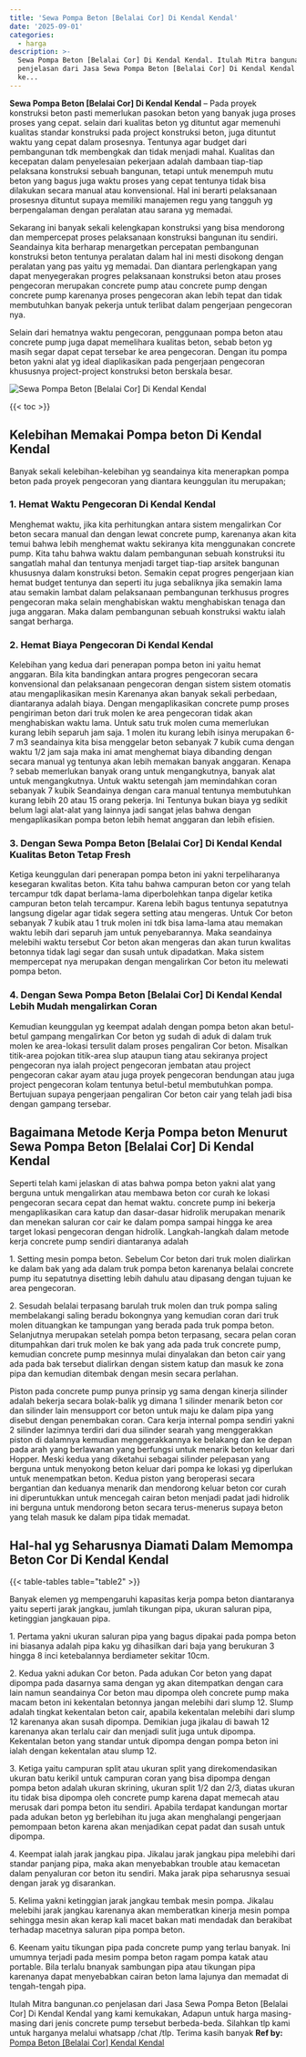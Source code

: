 ```yaml
---
title: 'Sewa Pompa Beton [Belalai Cor] Di Kendal Kendal'
date: '2025-09-01'
categories:
  - harga
description: >-
  Sewa Pompa Beton [Belalai Cor] Di Kendal Kendal. Itulah Mitra bangunan.co
  penjelasan dari Jasa Sewa Pompa Beton [Belalai Cor] Di Kendal Kendal yang kami
  ke...
---
```


**Sewa Pompa Beton \[Belalai Cor\] Di Kendal Kendal** – Pada proyek konstruksi beton pasti memerlukan pasokan beton yang banyak juga proses proses yang cepat. selain dari kualitas beton yg dituntut agar memenuhi kualitas standar konstruksi pada project konstruksi beton, juga dituntut waktu yang cepat dalam prosesnya. Tentunya agar budget dari pembangunan tdk membengkak dan tidak menjadi mahal. Kualitas dan kecepatan dalam penyelesaian pekerjaan adalah dambaan tiap-tiap pelaksana konstruksi sebuah bangunan, tetapi untuk menempuh mutu beton yang bagus juga waktu proses yang cepat tentunya tidak bisa dilakukan secara manual atau konvensional. Hal ini berarti pelaksanaan prosesnya dituntut supaya memiliki manajemen regu yang tangguh yg berpengalaman dengan peralatan atau sarana yg memadai.

Sekarang ini banyak sekali kelengkapan konstruksi yang bisa mendorong dan mempercepat proses pelaksanaan konstruksi bangunan itu sendiri. Seandainya kita berharap menargetkan percepatan pembangunan konstruksi beton tentunya peralatan dalam hal ini mesti disokong dengan peralatan yang pas yaitu yg memadai. Dan diantara perlengkapan yang dapat menyegerakan progres pelaksanaan konstruksi beton atau proses pengecoran merupakan concrete pump atau concrete pump dengan concrete pump karenanya proses pengecoran akan lebih tepat dan tidak membutuhkan banyak pekerja untuk terlibat dalam pengerjaan pengecoran nya.

Selain dari hematnya waktu pengecoran, penggunaan pompa beton atau concrete pump juga dapat memelihara kualitas beton, sebab beton yg masih segar dapat cepat tersebar ke area pengecoran. Dengan itu pompa beton yakni alat yg ideal diaplikasikan pada pengerjaan pengecoran khususnya project-project konstruksi beton berskala besar.

![Sewa Pompa Beton [Belalai Cor] Di Kendal Kendal](/images/sewa-concrete-pump-21.png)

{{< toc >}}

## Kelebihan Memakai Pompa beton Di Kendal Kendal

Banyak sekali kelebihan-kelebihan yg seandainya kita menerapkan pompa beton pada proyek pengecoran yang diantara keunggulan itu merupakan;

### 1\. Hemat Waktu Pengecoran Di Kendal Kendal

Menghemat waktu, jika kita perhitungkan antara sistem mengalirkan Cor beton secara manual dan dengan lewat concrete pump, karenanya akan kita temui bahwa lebih menghemat waktu sekiranya kita menggunakan concrete pump. Kita tahu bahwa waktu dalam pembangunan sebuah konstruksi itu sangatlah mahal dan tentunya menjadi target tiap-tiap arsitek bangunan khususnya dalam konstruksi beton. Semakin cepat progres pengerjaan kian hemat budget tentunya dan seperti itu juga sebaliknya jika semakin lama atau semakin lambat dalam pelaksanaan pembangunan terkhusus progres pengecoran maka selain menghabiskan waktu menghabiskan tenaga dan juga anggaran. Maka dalam pembangunan sebuah konstruksi waktu ialah sangat berharga.

### 2\. Hemat Biaya Pengecoran Di Kendal Kendal

Kelebihan yang kedua dari penerapan pompa beton ini yaitu hemat anggaran. Bila kita bandingkan antara progres pengecoran secara konvensional dan pelaksanaan pengecoran dengan sistem sistem otomatis atau mengaplikasikan mesin Karenanya akan banyak sekali perbedaan, diantaranya adalah biaya. Dengan mengaplikasikan concrete pump proses pengiriman beton dari truk molen ke area pengecoran tidak akan menghabiskan waktu lama. Untuk satu truk molen cuma memerlukan kurang lebih separuh jam saja. 1 molen itu kurang lebih isinya merupakan 6-7 m3 seandainya kita bisa menggelar beton sebanyak 7 kubik cuma dengan waktu 1/2 jam saja maka ini amat menghemat biaya dibanding dengan secara manual yg tentunya akan lebih memakan banyak anggaran. Kenapa ? sebab memerlukan banyak orang untuk mengangkutnya, banyak alat untuk mengangkutnya. Untuk waktu setengah jam memindahkan coran sebanyak 7 kubik Seandainya dengan cara manual tentunya membutuhkan kurang lebih 20 atau 15 orang pekerja. Ini Tentunya bukan biaya yg sedikit belum lagi alat-alat yang lainnya jadi sangat jelas bahwa dengan mengaplikasikan pompa beton lebih hemat anggaran dan lebih efisien.

### 3\. Dengan Sewa Pompa Beton \[Belalai Cor\] Di Kendal Kendal Kualitas Beton Tetap Fresh

Ketiga keunggulan dari penerapan pompa beton ini yakni terpeliharanya kesegaran kwalitas beton. Kita tahu bahwa campuran beton cor yang telah tercampur tdk dapat berlama-lama diperbolehkan tanpa digelar ketika campuran beton telah tercampur. Karena lebih bagus tentunya sepatutnya langsung digelar agar tidak segera setting atau mengeras. Untuk Cor beton sebanyak 7 kubik atau 1 truk molen ini tdk bisa lama-lama atau memakan waktu lebih dari separuh jam untuk penyebarannya. Maka seandainya melebihi waktu tersebut Cor beton akan mengeras dan akan turun kwalitas betonnya tidak lagi segar dan susah untuk dipadatkan. Maka sistem mempercepat nya merupakan dengan mengalirkan Cor beton itu melewati pompa beton.

### 4\. Dengan Sewa Pompa Beton \[Belalai Cor\] Di Kendal Kendal Lebih Mudah mengalirkan Coran

Kemudian keunggulan yg keempat adalah dengan pompa beton akan betul-betul gampang mengalirkan Cor beton yg sudah di aduk di dalam truk molen ke area-lokasi tersulit dalam proses pengaliran Cor beton. Misalkan titik-area pojokan titik-area slup ataupun tiang atau sekiranya project pengecoran nya ialah project pengecoran jembatan atau project pengecoran cakar ayam atau juga proyek pengecoran bendungan atau juga project pengecoran kolam tentunya betul-betul membutuhkan pompa. Bertujuan supaya pengerjaan pengaliran Cor beton cair yang telah jadi bisa dengan gampang tersebar.

## Bagaimana Metode Kerja Pompa beton Menurut Sewa Pompa Beton \[Belalai Cor\] Di Kendal Kendal

Seperti telah kami jelaskan di atas bahwa pompa beton yakni alat yang berguna untuk mengalirkan atau membawa beton cor curah ke lokasi pengecoran secara cepat dan hemat waktu. concrete pump ini bekerja mengaplikasikan cara katup dan dasar-dasar hidrolik merupakan menarik dan menekan saluran cor cair ke dalam pompa sampai hingga ke area target lokasi pengecoran dengan hidrolik. Langkah-langkah dalam metode kerja concrete pump sendiri diantaranya adalah

1\. Setting mesin pompa beton. Sebelum Cor beton dari truk molen dialirkan ke dalam bak yang ada dalam truk pompa beton karenanya belalai concrete pump itu sepatutnya disetting lebih dahulu atau dipasang dengan tujuan ke area pengecoran.

2\. Sesudah belalai terpasang barulah truk molen dan truk pompa saling membelakangi saling beradu bokongnya yang kemudian coran dari truk molen dituangkan ke tampungan yang berada pada truk pompa beton. Selanjutnya merupakan setelah pompa beton terpasang, secara pelan coran ditumpahkan dari truk molen ke bak yang ada pada truk concrete pump, kemudian concrete pump mesinnya mulai dinyalakan dan beton cair yang ada pada bak tersebut dialirkan dengan sistem katup dan masuk ke zona pipa dan kemudian ditembak dengan mesin secara perlahan.

Piston pada concrete pump punya prinsip yg sama dengan kinerja silinder adalah bekerja secara bolak-balik yg dimana 1 silinder menarik beton cor dan silinder lain mensupport cor beton untuk maju ke dalam pipa yang disebut dengan penembakan coran. Cara kerja internal pompa sendiri yakni 2 silinder lazimnya terdiri dari dua silinder searah yang menggerakkan piston di dalamnya kemudian menggerakkannya ke belakang dan ke depan pada arah yang berlawanan yang berfungsi untuk menarik beton keluar dari Hopper. Meski kedua yang diketahui sebagai silinder pelepasan yang berguna untuk menyokong beton keluar dari pompa ke lokasi yg diperlukan untuk menempatkan beton. Kedua piston yang beroperasi secara bergantian dan keduanya menarik dan mendorong keluar beton cor curah ini diperuntukkan untuk mencegah cairan beton menjadi padat jadi hidrolik ini berguna untuk mendorong beton secara terus-menerus supaya beton yang telah masuk ke dalam pipa tidak memadat.

## Hal-hal yg Seharusnya Diamati Dalam Memompa Beton Cor Di Kendal Kendal

{{< table-tables table="table2" >}}

Banyak elemen yg mempengaruhi kapasitas kerja pompa beton diantaranya yaitu seperti jarak jangkau, jumlah tikungan pipa, ukuran saluran pipa, ketinggian jangkauan pipa.

1\. Pertama yakni ukuran saluran pipa yang bagus dipakai pada pompa beton ini biasanya adalah pipa kaku yg dihasilkan dari baja yang berukuran 3 hingga 8 inci ketebalannya berdiameter sekitar 10cm.

2\. Kedua yakni adukan Cor beton. Pada adukan Cor beton yang dapat dipompa pada dasarnya sama dengan yg akan ditempatkan dengan cara lain namun seandainya Cor beton mau dipompa oleh concrete pump maka macam beton ini kekentalan betonnya jangan melebihi dari slump 12. Slump adalah tingkat kekentalan beton cair, apabila kekentalan melebihi dari slump 12 karenanya akan susah dipompa. Demikian juga jikalau di bawah 12 karenanya akan terlalu cair dan menjadi sulit juga untuk dipompa. Kekentalan beton yang standar untuk dipompa dengan pompa beton ini ialah dengan kekentalan atau slump 12.

3\. Ketiga yaitu campuran split atau ukuran split yang direkomendasikan ukuran batu kerikil untuk campuran coran yang bisa dipompa dengan pompa beton adalah ukuran skrining, ukuran split 1/2 dan 2/3, diatas ukuran itu tidak bisa dipompa oleh concrete pump karena dapat memecah atau merusak dari pompa beton itu sendiri. Apabila terdapat kandungan mortar pada adukan beton yg berlebihan itu juga akan menghalangi pengerjaan pemompaan beton karena akan menjadikan cepat padat dan susah untuk dipompa.

4\. Keempat ialah jarak jangkau pipa. Jikalau jarak jangkau pipa melebihi dari standar panjang pipa, maka akan menyebabkan trouble atau kemacetan dalam penyaluran cor beton itu sendiri. Maka jarak pipa seharusnya sesuai dengan jarak yg disarankan.

5\. Kelima yakni ketinggian jarak jangkau tembak mesin pompa. Jikalau melebihi jarak jangkau karenanya akan memberatkan kinerja mesin pompa sehingga mesin akan kerap kali macet bakan mati mendadak dan berakibat terhadap macetnya saluran pipa pompa beton.

6\. Keenam yaitu tikungan pipa pada concrete pump yang terlau banyak. Ini umumnya terjadi pada mesim pompa beton ragam pompa katak atau portable. Bila terlalu bnanyak sambungan pipa atau tikungan pipa karenanya dapat menyebabkan cairan beton lama lajunya dan memadat di tengah-tengah pipa.

Itulah Mitra bangunan.co penjelasan dari Jasa Sewa Pompa Beton \[Belalai Cor\] Di Kendal Kendal yang kami kemukakan, Adapun untuk harga masing-masing dari jenis concrete pump tersebut berbeda-beda. Silahkan tlp kami untuk harganya melalui whatsapp /chat /tlp. Terima kasih banyak
**Ref by:** [Pompa Beton [Belalai Cor] Kendal Kendal](https://id.wikipedia.org/wiki/Pompa)
